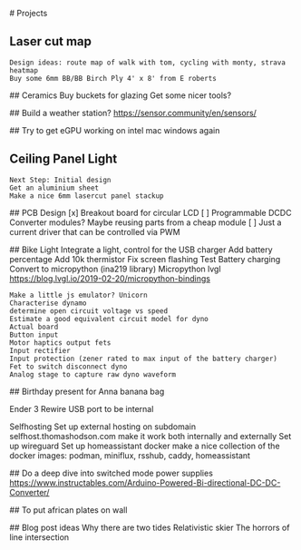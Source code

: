 # Projects

## Laser cut map
	Design ideas: route map of walk with tom, cycling with monty, strava heatmap
	Buy some 6mm BB/BB Birch Ply 4' x 8' from E roberts

## Ceramics
	Buy buckets for glazing
	Get some nicer tools?

## Build a weather station?
    https://sensor.community/en/sensors/
	
## Try to get eGPU working on intel mac windows again

## Ceiling Panel Light
	Next Step: Initial design
	Get an aluminium sheet
    Make a nice 6mm lasercut panel stackup

## PCB Design 
    [x] Breakout board for circular LCD
    [ ] Programmable DCDC Converter modules? Maybe reusing parts from a cheap module
    [ ] Just a current driver that can be controlled via PWM 
	

## Bike Light
	Integrate a light, control for the USB charger
	Add battery percentage
	Add 10k thermistor 
	Fix screen flashing
	Test Battery charging
	Convert to micropython (ina219 library)
	Micropython lvgl https://blog.lvgl.io/2019-02-20/micropython-bindings

    Make a little js emulator? Unicorn
    Characterise dynamo
    determine open circuit voltage vs speed
    Estimate a good equivalent circuit model for dyno
    Actual board
    Button input
    Motor haptics output fets
    Input rectifier
    Input protection (zener rated to max input of the battery charger)
    Fet to switch disconnect dyno
    Analog stage to capture raw dyno waveform

## Birthday present for Anna
    banana bag

Ender 3
	Rewire USB port to be internal

Selfhosting
    Set up external hosting on subdomain selfhost.thomashodson.com
    make it work both internally and externally
	Set up wireguard
    Set up homeassistant docker 
    make a nice collection of the docker images: podman, miniflux, rsshub, caddy, homeassistant

## Do a deep dive into switched mode power supplies
    https://www.instructables.com/Arduino-Powered-Bi-directional-DC-DC-Converter/

## To put african plates on wall

## Blog post ideas
Why there are two tides
Relativistic skier
The horrors of line intersection
